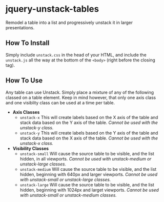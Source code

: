 # jquery-unstack-tables
Remodel a table into a list and progressively unstack it in larger presentations.

## How To Install
Simply include `unstack.css` in the head of your HTML, and include the `unstack.js` all the way at the bottom of the `<body>` (right before the closing tag).

## How To Use
Any table can use Unstack. Simply place a mixture of any of the following classed on a table element. Keep in mind however, that only one axis class and one visiblity class can be used at a time per table.
* **Axis Classes**
  * `unstack-x` This will create labels based on the X axis of the table and stack data based on the Y axis of the table. *Cannot be used with the unstack-y class.*
  * `unstack-y` This will create labels based on the Y axis of the table and stack data based on the X axis of the table. *Cannot be used with the unstack-x class.*
* **Visibility Classes**
  * `unstack-small` Will cause the source table to be visible, and the list hidden, in all viewports. *Cannot be used with unstack-medium or unstack-large classes.*
  * `unstack-medium` Will cause the source table to be visible, and the list hidden, beginning with 640px and larger viewports. *Cannot be used with unstack-small or unstack-large classes.*
  * `unstack-large` Will cause the source table to be visible, and the list hidden, beginning with 1024px and larget viewports. *Cannot be used with unstack-small or unstack-medium classes.*
